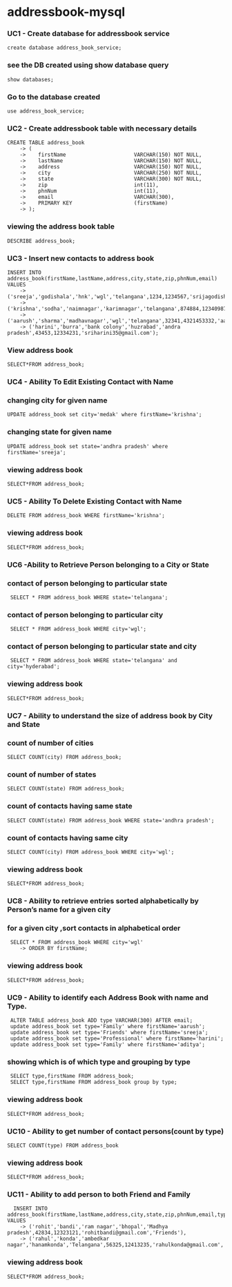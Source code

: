 # addressbook-mysql
### UC1 - Create database for addressbook service
```
create database address_book_service;
```
### see the DB created using show database query
```
show databases;
```

### Go to the database created 
```
use address_book_service;
```
### UC2 - Create addressbook table with necessary details
```
CREATE TABLE address_book
    -> (
    ->    firstName                      VARCHAR(150) NOT NULL,
    ->    lastName                       VARCHAR(150) NOT NULL,
    ->    address                        VARCHAR(150) NOT NULL,
    ->    city                           VARCHAR(250) NOT NULL,
    ->    state                          VARCHAR(300) NOT NULL,
    ->    zip                            int(11),
    ->    phnNum                         int(11),
    ->    email                          VARCHAR(300),
    ->    PRIMARY KEY                    (firstName)
    -> );
```
### viewing the address book table
```
DESCRIBE address_book;
```
### UC3 - Insert new contacts to address book
```
INSERT INTO address_book(firstName,lastName,address,city,state,zip,phnNum,email) VALUES
    -> ('sreeja','godishala','hnk','wgl','telangana',1234,1234567,'srijagodishala@gmail.com'),
    -> ('krishna','sodha','naimnagar','karimnagar','telangana',874884,12340987,'krishna121@gmail.com'),
    -> ('aarush','sharma','madhavnagar','wgl','telangana',32341,4321453332,'aarushsharama@gmail.com');
    -> ('harini','burra','bank colony','huzrabad','andra pradesh',43453,12334231,'sriharini35@gmail.com');
```
### View address book
```
SELECT*FROM address_book;
```
### UC4 - Ability To Edit Existing Contact with Name
### changing city for given name
```
UPDATE address_book set city='medak' where firstName='krishna';
```
### changing state for given name
```
UPDATE address_book set state='andhra pradesh' where firstName='sreeja';
```
### viewing address book
```
SELECT*FROM address_book;
```

### UC5 - Ability To Delete Existing Contact with Name
```
DELETE FROM address_book WHERE firstName='krishna';
```
### viewing address book
```
SELECT*FROM address_book;
```
### UC6  -Ability to Retrieve Person belonging to a City or State 
### contact of person belonging to particular state
```
 SELECT * FROM address_book WHERE state='telangana';
```
### contact of person belonging to particular city
```
 SELECT * FROM address_book WHERE city='wgl';
```
### contact of person belonging to particular state and city
```
 SELECT * FROM address_book WHERE state='telangana' and city='hyderabad';
```
### viewing address book
```
SELECT*FROM address_book;
```
### UC7 -  Ability to understand the size of address book by City and State
### count of number of cities
```
SELECT COUNT(city) FROM address_book;
```
### count of number of states
```
SELECT COUNT(state) FROM address_book;
```
### count of contacts having same state
```
SELECT COUNT(state) FROM address_book WHERE state='andhra pradesh';
```
### count of contacts having same city
```
SELECT COUNT(city) FROM address_book WHERE city='wgl';
```
### viewing address book
```
SELECT*FROM address_book;
```
### UC8  - Ability to retrieve entries sorted alphabetically by Person’s name for a given city
### for a given city ,sort contacts in alphabetical order
```
 SELECT * FROM address_book WHERE city='wgl'
    -> ORDER BY firstName;
```
### viewing address book
```
SELECT*FROM address_book;
```
### UC9 -  Ability to identify each Address Book with name and Type.
```
 ALTER TABLE address_book ADD type VARCHAR(300) AFTER email;
 update address_book set type='Family' where firstName='aarush';
 update address_book set type='Friends' where firstName='sreeja';
 update address_book set type='Professional' where firstName='harini';
 update address_book set type='Family' where firstName='aditya';
```
### showing which is of which type and grouping by type
```
 SELECT type,firstName FROM address_book;
 SELECT type,firstName FROM address_book group by type;
```
### viewing address book
```
SELECT*FROM address_book;
```
### UC10  -  Ability to get number of contact persons(count by type)
```
SELECT COUNT(type) FROM address_book
```
### viewing address book
```
SELECT*FROM address_book;
```

### UC11  -  Ability to add person to both Friend and Family
```
  INSERT INTO address_book(firstName,lastName,address,city,state,zip,phnNum,email,type) VALUES
    -> ('rohit','bandi','ram nagar','bhopal','Madhya pradesh',42834,12323121,'rohitbandi@gmail.com','Friends'),
    -> ('rahul','konda','ambedkar nagar','hanamkonda','Telangana',56325,12413235,'rahulkonda@gmail.com','Family');
```
### viewing address book
```
SELECT*FROM address_book;
```

